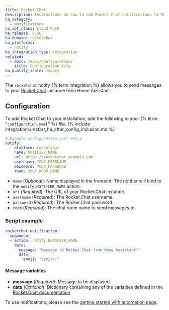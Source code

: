 ```yaml
---
title: Rocket.Chat
description: Instructions on how to add Rocket.Chat notifications to Home Assistant.
ha_category:
  - Notifications
ha_iot_class: Cloud Push
ha_release: 0.56
ha_domain: rocketchat
ha_platforms:
  - notify
ha_integration_type: integration
related:
  - docs: /docs/configuration/
    title: Configuration file
ha_quality_scale: legacy
---
```


The `rocketchat` notify {% term integration %} allows you to send messages to your [Rocket.Chat](https://rocket.chat/) instance from Home Assistant.

## Configuration

To add Rocket.Chat to your installation, add the following to your {% term "`configuration.yaml`" %} file.
{% include integrations/restart_ha_after_config_inclusion.md %}

```yaml
# Example configuration.yaml entry
notify:
  - platform: rocketchat
    name: NOTIFIER_NAME
    url: https://rocketchat.example.com
    username: YOUR_USERNAME
    password: YOUR_PASSWORD
    room: YOUR_ROOM_NAME
```

- `name` (*Optional*): Name displayed in the frontend. The notifier will bind to the `notify.NOTIFIER_NAME` action.
- `url` (*Required*): The URL of your Rocket.Chat instance.
- `username` (*Required*): The Rocket.Chat username.
- `password` (*Required*): The Rocker.Chat password.
- `room` (*Required*): The chat room name to send messages to.

### Script example

```yaml
rocketchat_notification:
  sequence:
  - action: notify.NOTIFIER_NAME
    data:
      message: "Message to Rocket.Chat from Home Assistant!"
      data:
        emoji: ":smirk:"
```

#### Message variables

- **message** (*Required*): Message to be displayed.
- **data** (*Optional*): Dictionary containing any of the variables defined in the [Rocket.Chat documentation](https://developer.rocket.chat/reference/api/rest-api/endpoints/core-endpoints/chat-endpoints/postmessage)

To use notifications, please see the [getting started with automation page](/getting-started/automation/).
